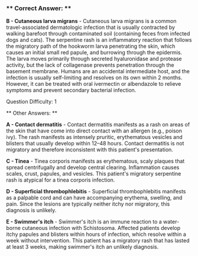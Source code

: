 ### ** Correct Answer: **

**B - Cutaneous larva migrans** - Cutaneous larva migrans is a common travel-associated dermatologic infection that is usually contracted by walking barefoot through contaminated soil (containing feces from infected dogs and cats). The serpentine rash is an inflammatory reaction that follows the migratory path of the hookworm larva penetrating the skin, which causes an initial small red papule, and burrowing through the epidermis. The larva moves primarily through secreted hyaluronidase and protease activity, but the lack of collagenase prevents penetration through the basement membrane. Humans are an accidental intermediate host, and the infection is usually self-limiting and resolves on its own within 2 months. However, it can be treated with oral ivermectin or albendazole to relieve symptoms and prevent secondary bacterial infection.

Question Difficulty: 1

** Other Answers: **

**A - Contact dermatitis** - Contact dermatitis manifests as a rash on areas of the skin that have come into direct contact with an allergen (e.g., poison ivy). The rash manifests as intensely pruritic, erythematous vesicles and blisters that usually develop within 12–48 hours. Contact dermatitis is not migratory and therefore inconsistent with this patient's presentation.

**C - Tinea** - Tinea corporis manifests as erythematous, scaly plaques that spread centrifugally and develop central clearing. Inflammation causes scales, crust, papules, and vesicles. This patient's migratory serpentine rash is atypical for a tinea corporis infection.

**D - Superficial thrombophlebitis** - Superficial thrombophlebitis manifests as a palpable cord and can have accompanying erythema, swelling, and pain. Since the lesions are typically neither itchy nor migratory, this diagnosis is unlikely.

**E - Swimmer's itch** - Swimmer's itch is an immune reaction to a water-borne cutaneous infection with Schistosoma. Affected patients develop itchy papules and blisters within hours of infection, which resolve within a week without intervention. This patient has a migratory rash that has lasted at least 3 weeks, making swimmer's itch an unlikely diagnosis.

